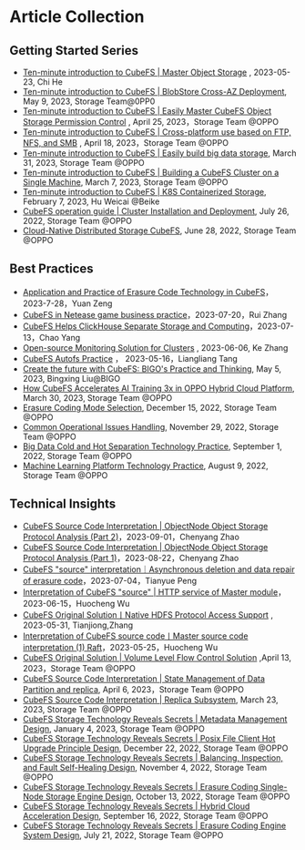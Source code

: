 # Article Collection

## Getting Started Series

- [Ten-minute introduction to CubeFS | Master Object Storage](https://mp.weixin.qq.com/s/DZ65u7MMZep5mM3wadrTYw) , 2023-05-23, Chi He
- [Ten-minute introduction to CubeFS | BlobStore Cross-AZ Deployment](https://mp.weixin.qq.com/s/HEgeVRITyoMF93fm3mXmqA), May 9, 2023, Storage Team@0PP0
- [Ten-minute introduction to CubeFS | Easily Master CubeFS Object Storage Permission Control](https://mp.weixin.qq.com/s/dJ2e5XDyVth3HL1UWR7fvw) , April 25, 2023，Storage Team @OPPO
- [Ten-minute introduction to CubeFS | Cross-platform use based on FTP, NFS, and SMB](https://mp.weixin.qq.com/s/PyOwFzOSZK0pe6Xd0MnHJQ) , April 18, 2023，Storage Team @OPPO
- [Ten-minute introduction to CubeFS | Easily build big data storage](https://mp.weixin.qq.com/s/MHSK4hG6omHajtrJcrjzvw), March 31, 2023, Storage Team @OPPO
- [Ten-minute introduction to CubeFS | Building a CubeFS Cluster on a Single Machine](https://mp.weixin.qq.com/s/_-CcKBbNBRyR6mHkfNZIdw), March 7, 2023, Storage Team @OPPO
- [Ten-minute introduction to CubeFS | K8S Containerized Storage](https://mp.weixin.qq.com/s/RgpunU_j2ggE679B5y0sbQ), February 7, 2023, Hu Weicai @Beike
- [CubeFS operation guide | Cluster Installation and Deployment](https://mp.weixin.qq.com/s/B98CJ_gh-ViPlDKXkmptTA), July 26, 2022, Storage Team @OPPO
- [Cloud-Native Distributed Storage CubeFS](https://mp.weixin.qq.com/s/mhxODmVEkSLhH8EqgJzcuQ), June 28, 2022, Storage Team @OPPO

## Best Practices

- [Application and Practice of Erasure Code Technology in CubeFS](https://mp.weixin.qq.com/s/6jzHhNE9L7YmLzbh-n89Og)，2023-7-28，Yuan Zeng
- [CubeFS in Netease game business practice](https://mp.weixin.qq.com/s/gSlvk3EnLfN2O6-PGID7JA)，2023-07-20，Rui Zhang
- [CubeFS Helps ClickHouse Separate Storage and Computing](https://mp.weixin.qq.com/s/ZEzFzP4uWP3NhbCf0tnsjA)，2023-07-13，Chao Yang
- [Open-source Monitoring Solution for Clusters](https://mp.weixin.qq.com/s/QtO-ORwdanATR9hXwp-YMQ) , 2023-06-06, Ke Zhang
- [CubeFS Autofs Practice](https://mp.weixin.qq.com/s/Y-M1K9_5NkJGQVPbJIpJyA) ， 2023-05-16，Liangliang Tang
- [Create the future with CubeFS: BIGO's Practice and Thinking](https://mp.weixin.qq.com/s/X5c14U55O2g0bT3bxJWFbg), May 5, 2023, Bingxing Liu@BIGO
- [How CubeFS Accelerates AI Training 3x in OPPO Hybrid Cloud Platform](https://mp.weixin.qq.com/s/9el9S66eDhqAKU2vvpJW3Q), March 30, 2023, Storage Team @OPPO
- [Erasure Coding Mode Selection](https://mp.weixin.qq.com/s/v-fFJZtDY2_9loHWAnPXqA), December 15, 2022, Storage Team @OPPO
- [Common Operational Issues Handling](https://mp.weixin.qq.com/s/cH9xw5sK80RIkkZWpyd4qA), November 29, 2022, Storage Team @OPPO
- [Big Data Cold and Hot Separation Technology Practice](https://mp.weixin.qq.com/s/F9_Ix1lkAfn0b05hoWlVwg), September 1, 2022, Storage Team @OPPO
- [Machine Learning Platform Technology Practice](https://mp.weixin.qq.com/s/RB1iYn850vfnwE37-UDhdA), August 9, 2022, Storage Team @OPPO

## Technical Insights

- [CubeFS Source Code Interpretation | ObjectNode Object Storage Protocol Analysis (Part 2)](https://mp.weixin.qq.com/s/RKkZzpxwlycR2QNhwr_-YA)，2023-09-01，Chenyang Zhao
- [CubeFS Source Code Interpretation | ObjectNode Object Storage Protocol Analysis (Part 1)](https://mp.weixin.qq.com/s/if5D1w3zPDtgRbB3_FLAGg)，2023-08-22，Chenyang Zhao
- [CubeFS "source" interpretation｜Asynchronous deletion and data repair of erasure code](https://mp.weixin.qq.com/s/d3l3v2V5K-ifSDWdm9caTw)，2023-07-04，Tianyue Peng
- [Interpretation of CubeFS "source" | HTTP service of Master module](https://mp.weixin.qq.com/s/rqmdSs-w0qgE5Ual4KgpmQ)，2023-06-15，Huocheng Wu
- [CubeFS Original Solution丨Native HDFS Protocol Access Support](https://mp.weixin.qq.com/s/vw9O9ssHIWDIozjYkoy8IA) , 2023-05-31, Tianjiong,Zhang
- [Interpretation of CubeFS source code丨Master source code interpretation (1) Raft](https://mp.weixin.qq.com/s/zSEvxZ2HCaEYvvfY5HdK3Q)，2023-05-25，Huocheng Wu
- [CubeFS Original Solution | Volume Level Flow Control Solution](https://mp.weixin.qq.com/s/ytBvK3MazOzm3uDtzRBwaw) ,April 13, 2023，Storage Team @OPPO
- [CubeFS Source Code Interpretation | State Management of Data Partition and replica](https://mp.weixin.qq.com/s/ICpXE3e1Vu497hmvUyzI5Q), April 6, 2023，Storage Team @OPPO
- [CubeFS Source Code Interpretation | Replica Subsystem](https://mp.weixin.qq.com/s/Ryw4BLlVoysX5jeNFLpdig), March 23, 2023, Storage Team @OPPO
- [CubeFS Storage Technology Reveals Secrets | Metadata Management Design](https://mp.weixin.qq.com/s/_PwSANyJZZuFst1SOolNGQ), January 4, 2023, Storage Team @OPPO
- [CubeFS Storage Technology Reveals Secrets | Posix File Client Hot Upgrade Principle Design](https://mp.weixin.qq.com/s/AUcOjcXOIs4ba1vvnu0-3Q), December 22, 2022, Storage Team @OPPO
- [CubeFS Storage Technology Reveals Secrets | Balancing, Inspection, and Fault Self-Healing Design](https://mp.weixin.qq.com/s/CUfaEKUqvQ6UekcTDqkMqQ), November 4, 2022, Storage Team @OPPO
- [CubeFS Storage Technology Reveals Secrets | Erasure Coding Single-Node Storage Engine Design](https://mp.weixin.qq.com/s/jCdvwueQrjeIbwAADzb_7Q), October 13, 2022, Storage Team @OPPO
- [CubeFS Storage Technology Reveals Secrets | Hybrid Cloud Acceleration Design](https://mp.weixin.qq.com/s/kkUvZUMhg-qmy6Bw_RM2xw), September 16, 2022, Storage Team @OPPO
- [CubeFS Storage Technology Reveals Secrets | Erasure Coding Engine System Design](https://mp.weixin.qq.com/s/Bx2QM3p7Tz-2y6IGlXAdKA), July 21, 2022, Storage Team @OPPO

